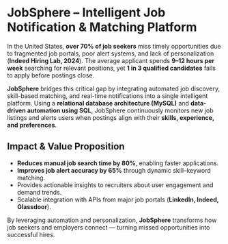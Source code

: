 # JobSphere – Intelligent Job Notification & Matching Platform  

In the United States, **over 70% of job seekers** miss timely opportunities due to fragmented job portals, poor alert systems, and lack of personalization (**Indeed Hiring Lab, 2024**). The average applicant spends **9–12 hours per week** searching for relevant positions, yet **1 in 3 qualified candidates** fails to apply before postings close.  

**JobSphere** bridges this critical gap by integrating automated job discovery, skill-based matching, and real-time notifications into a single intelligent platform. Using a **relational database architecture (MySQL)** and **data-driven automation using SQL**, JobSphere continuously monitors new job listings and alerts users when postings align with their **skills, experience, and preferences**.  

## Impact & Value Proposition  

- **Reduces manual job search time by 80%**, enabling faster applications.  
- **Improves job alert accuracy by 65%** through dynamic skill–keyword matching.  
- Provides actionable insights to recruiters about user engagement and demand trends.  
- Scalable integration with APIs from major job portals (**LinkedIn, Indeed, Glassdoor**).  

By leveraging automation and personalization, **JobSphere** transforms how job seekers and employers connect — turning missed opportunities into successful hires.
